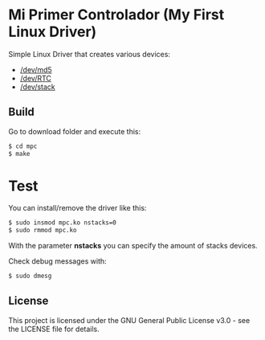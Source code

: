 # Mi Primer Controlador (My First Linux Driver)

Simple Linux Driver that creates various devices:

* [/dev/md5](https://github.com/cruzlorite/mpc/tree/main/test/md5)
* [/dev/RTC](https://github.com/cruzlorite/mpc/tree/main/test/rtc)
* [/dev/stack](https://github.com/cruzlorite/mpc/tree/main/test/stack)

## Build

Go to download folder and execute this:

```sh
$ cd mpc
$ make
```

# Test

You can install/remove the driver like this:

```sh
$ sudo insmod mpc.ko nstacks=0
$ sudo rmmod mpc.ko
```

With the parameter **nstacks** you can specify the amount of stacks devices.

Check debug messages with:

```sh
$ sudo dmesg
```

## License

This project is licensed under the GNU General Public License v3.0 - see the LICENSE file for details.

